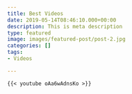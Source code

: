 ```yaml
---
title: Best Videos
date: 2019-05-14T08:46:10.000+00:00
description: This is meta description
type: featured
image: images/featured-post/post-2.jpg
categories: []
tags:
- Videos

---
```


    {{< youtube oAa6wAdnsKo >}}